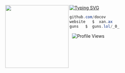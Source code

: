 [![Typing SVG](https://readme-typing-svg.demolab.com?font=Fira+Code&pause=1000&width=435&lines=Medicinal+%7C+Doc)](https://git.io/typing-svg)
<img align="left" src="https://i.imgur.com/tQVbAeb.png" width="200"/> 

```csharp
github.com/docov
website   $  xan.ax
guns   $  guns.lol/_0_
```
&zwnj; 
&zwnj; 
<img src="https://komarev.com/ghpvc/?username=github&style=flat-square&label=VIEWS&color=000000" alt="Profile Views" />
